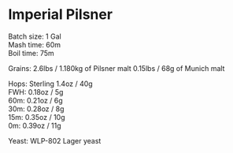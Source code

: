 Imperial Pilsner
================

Batch size: 1 Gal  
Mash time: 60m  
Boil time: 75m  

Grains:
2.6lbs / 1.180kg of Pilsner malt
0.15lbs / 68g of Munich malt

Hops: Sterling 1.4oz / 40g  
FWH: 0.18oz / 5g  
60m: 0.21oz / 6g  
30m: 0.28oz / 8g  
15m: 0.35oz / 10g  
0m: 0.39oz / 11g  

Yeast: WLP-802 Lager yeast

